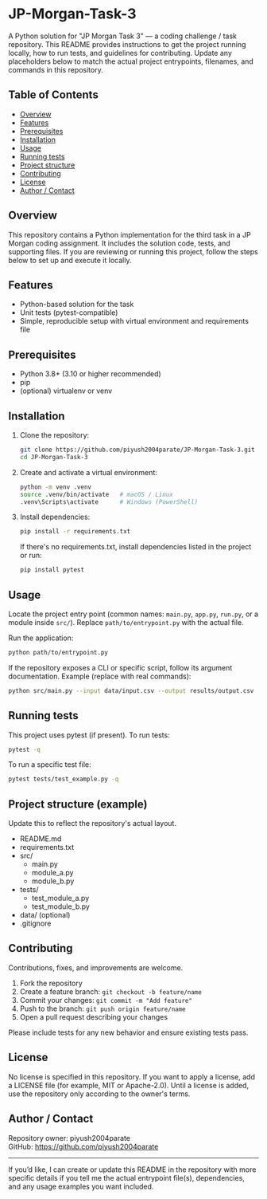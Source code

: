 # JP-Morgan-Task-3

A Python solution for "JP Morgan Task 3" — a coding challenge / task repository. This README provides instructions to get the project running locally, how to run tests, and guidelines for contributing. Update any placeholders below to match the actual project entrypoints, filenames, and commands in this repository.

## Table of Contents
- [Overview](#overview)
- [Features](#features)
- [Prerequisites](#prerequisites)
- [Installation](#installation)
- [Usage](#usage)
- [Running tests](#running-tests)
- [Project structure](#project-structure)
- [Contributing](#contributing)
- [License](#license)
- [Author / Contact](#author--contact)

## Overview
This repository contains a Python implementation for the third task in a JP Morgan coding assignment. It includes the solution code, tests, and supporting files. If you are reviewing or running this project, follow the steps below to set up and execute it locally.

## Features
- Python-based solution for the task
- Unit tests (pytest-compatible)
- Simple, reproducible setup with virtual environment and requirements file

## Prerequisites
- Python 3.8+ (3.10 or higher recommended)
- pip
- (optional) virtualenv or venv

## Installation

1. Clone the repository:
   ```bash
   git clone https://github.com/piyush2004parate/JP-Morgan-Task-3.git
   cd JP-Morgan-Task-3
   ```

2. Create and activate a virtual environment:
   ```bash
   python -m venv .venv
   source .venv/bin/activate   # macOS / Linux
   .venv\Scripts\activate      # Windows (PowerShell)
   ```

3. Install dependencies:
   ```bash
   pip install -r requirements.txt
   ```
   If there's no requirements.txt, install dependencies listed in the project or run:
   ```bash
   pip install pytest
   ```

## Usage

Locate the project entry point (common names: `main.py`, `app.py`, `run.py`, or a module inside `src/`). Replace `path/to/entrypoint.py` with the actual file.

Run the application:
```bash
python path/to/entrypoint.py
```

If the repository exposes a CLI or specific script, follow its argument documentation. Example (replace with real commands):
```bash
python src/main.py --input data/input.csv --output results/output.csv
```

## Running tests

This project uses pytest (if present). To run tests:
```bash
pytest -q
```

To run a specific test file:
```bash
pytest tests/test_example.py -q
```

## Project structure (example)
Update this to reflect the repository's actual layout.

- README.md
- requirements.txt
- src/
  - main.py
  - module_a.py
  - module_b.py
- tests/
  - test_module_a.py
  - test_module_b.py
- data/ (optional)
- .gitignore

## Contributing
Contributions, fixes, and improvements are welcome.

1. Fork the repository
2. Create a feature branch: `git checkout -b feature/name`
3. Commit your changes: `git commit -m "Add feature"`
4. Push to the branch: `git push origin feature/name`
5. Open a pull request describing your changes

Please include tests for any new behavior and ensure existing tests pass.

## License
No license is specified in this repository. If you want to apply a license, add a LICENSE file (for example, MIT or Apache-2.0). Until a license is added, use the repository only according to the owner's terms.

## Author / Contact
Repository owner: piyush2004parate  
GitHub: https://github.com/piyush2004parate

---

If you’d like, I can create or update this README in the repository with more specific details if you tell me the actual entrypoint file(s), dependencies, and any usage examples you want included. 
